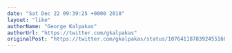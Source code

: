 ```yaml
---
date: "Sat Dec 22 09:39:25 +0000 2018"
layout: "like"
authorName: "George Kalpakas"
authorUrl: "https://twitter.com/gkalpakas"
originalPost: "https://twitter.com/gkalpakas/status/1076411878392455168"
---
```

